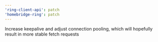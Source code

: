 ```yaml
---
'ring-client-api': patch
'homebridge-ring': patch
---
```


Increase keepalive and adjust connection pooling, which will hopefully result in more stable fetch requests
